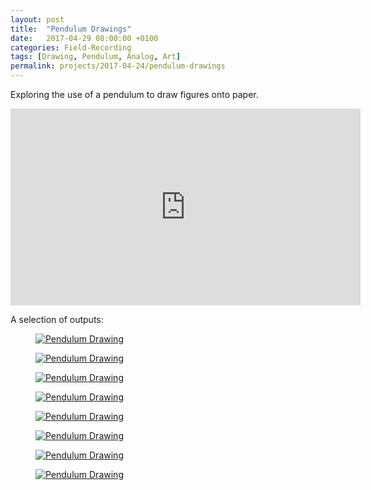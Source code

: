 ```yaml
---
layout: post
title:  "Pendulum Drawings"
date:   2017-04-29 08:00:00 +0100
categories: Field-Recording
tags: [Drawing, Pendulum, Analog, Art]
permalink: projects/2017-04-24/pendulum-drawings
---
```


Exploring the use of a pendulum to draw figures onto paper.

<iframe width="560" height="315" src="https://www.youtube.com/embed/c3iq19qJnj4" frameborder="0" allow="autoplay; encrypted-media" allowfullscreen></iframe>

A selection of outputs:

<div class="pure-g custom-grid">
  <div class="pure-u-1-2 pure-u-lg-1-4">
    <figure>
      <a href="{{site.baseurl}}/assets/images/2017-04-29/Pendulum_001.jpg"><img class="pure-img" src="{{site.baseurl}}/assets/images/2017-04-29/Pendulum_001.jpg" alt="Pendulum Drawing"></a>
    </figure>
  </div>

  <div class="pure-u-1-2 pure-u-lg-1-4">
    <figure>
      <a href="{{site.baseurl}}/assets/images/2017-04-29/Pendulum_002.jpg"><img class="pure-img" src="{{site.baseurl}}/assets/images/2017-04-29/Pendulum_002.jpg" alt="Pendulum Drawing"></a>
    </figure>
  </div>

  <div class="pure-u-1-2 pure-u-lg-1-4">
    <figure>
      <a href="{{site.baseurl}}/assets/images/2017-04-29/Pendulum_003.jpg"><img class="pure-img" src="{{site.baseurl}}/assets/images/2017-04-29/Pendulum_003.jpg" alt="Pendulum Drawing"></a>
    </figure>
  </div>

  <div class="pure-u-1-2 pure-u-lg-1-4">
    <figure>
      <a href="{{site.baseurl}}/assets/images/2017-04-29/Pendulum_004.jpg"><img class="pure-img" src="{{site.baseurl}}/assets/images/2017-04-29/Pendulum_004.jpg" alt="Pendulum Drawing"></a>
    </figure>
  </div>

  <div class="pure-u-1-2 pure-u-lg-1-4">
    <figure>
      <a href="{{site.baseurl}}/assets/images/2017-04-29/Pendulum_005.jpg"><img class="pure-img" src="{{site.baseurl}}/assets/images/2017-04-29/Pendulum_005.jpg" alt="Pendulum Drawing"></a>
    </figure>
  </div>

  <div class="pure-u-1-2 pure-u-lg-1-4">
    <figure>
      <a href="{{site.baseurl}}/assets/images/2017-04-29/Pendulum_006.jpg"><img class="pure-img" src="{{site.baseurl}}/assets/images/2017-04-29/Pendulum_006.jpg" alt="Pendulum Drawing"></a>
    </figure>
  </div>

  <div class="pure-u-1-2 pure-u-lg-1-4">
    <figure>
      <a href="{{site.baseurl}}/assets/images/2017-04-29/Pendulum_007.jpg"><img class="pure-img" src="{{site.baseurl}}/assets/images/2017-04-29/Pendulum_007.jpg" alt="Pendulum Drawing"></a>
    </figure>
  </div>

  <div class="pure-u-1-2 pure-u-lg-1-4">
    <figure>
      <a href="{{site.baseurl}}/assets/images/2017-04-29/Pendulum_008.jpg"><img class="pure-img" src="{{site.baseurl}}/assets/images/2017-04-29/Pendulum_008.jpg" alt="Pendulum Drawing"></a>
    </figure>
  </div>
</div>
